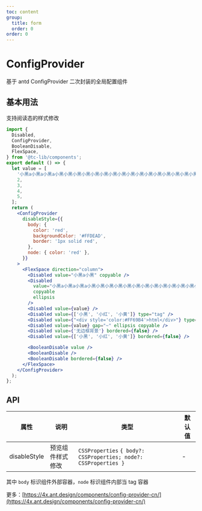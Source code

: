 ```yaml
---
toc: content
group:
  title: form
  order: 0
order: 0
---
```


# ConfigProvider

基于 antd ConfigProvider 二次封装的全局配置组件

## 基本用法

支持阅读态的样式修改

```jsx
import {
  Disabled,
  ConfigProvider,
  BooleanDisable,
  FlexSpace,
} from '@tc-lib/components';
export default () => {
  let value = [
    '小黑a小黑a小黑a小黑小黑小黑小黑小黑小黑小黑小黑小黑小黑小黑小黑小黑小黑小黑小黑小黑小黑小黑小黑小黑小黑小黑小黑小黑小黑小黑',
    2,
    3,
    4,
    5,
  ];
  return (
    <ConfigProvider
      disableStyle={{
        body: {
          color: 'red',
          backgroundColor: '#FFDEAD',
          border: '1px solid red',
        },
        node: { color: 'red' },
      }}
    >
      <FlexSpace direction="column">
        <Disabled value="小黑a小黑" copyable />
        <Disabled
          value="小黑a小黑a小黑a小黑小黑小黑小黑小黑小黑小黑小黑小黑小黑小黑小黑小黑小黑小黑小黑小黑小黑小黑小黑小黑小黑小黑小黑小黑小黑小黑"
          copyable
          ellipsis
        />
        <Disabled value={value} />
        <Disabled value={['小黑', '小红', '小黄']} type="tag" />
        <Disabled value={"<div style='color:#FF69B4'>html</div>"} type="html" />
        <Disabled value={value} gap="~" ellipsis copyable />
        <Disabled value={'无边框背景'} bordered={false} />
        <Disabled value={['小黑', '小红', '小黄']} bordered={false} />

        <BooleanDisable value />
        <BooleanDisable />
        <BooleanDisable bordered={false} />
      </FlexSpace>
    </ConfigProvider>
  );
};
```

## API

| 属性         | 说明             | 类型                                                             | 默认值 |
| ------------ | ---------------- | ---------------------------------------------------------------- | ------ |
| disableStyle | 预览组件样式修改 | `CSSProperties` `{ body?: CSSProperties; node?: CSSProperties }` | -      |

其中 `body` 标识组件外部容器，`node` 标识组件内部当 tag 容器

更多：[https://4x.ant.design/components/config-provider-cn/](https://4x.ant.design/components/config-provider-cn/)
